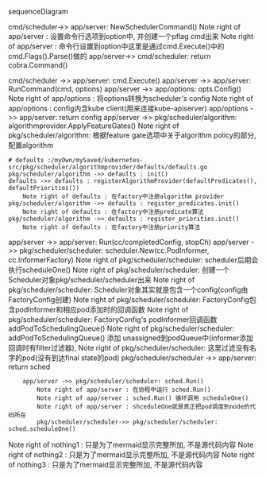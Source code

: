 sequenceDiagram

cmd/scheduler->> app/server: NewSchedulerCommand()
    Note right of app/server : 设置命令行选项到option中, 并创建一个pflag cmd出来
    Note right of app/server : 命令行设置到option中这里是通过cmd.Execute()中的cmd.Flags().Parse()做的
app/server->> cmd/scheduler: return cobra.Command()

cmd/scheduler ->> app/server: cmd.Execute()
app/server ->> app/server: RunCommand(cmd, options)
    app/server ->> app/options: opts.Config()
        Note right of app/options : 将options转换为scheduler's config
        Note right of app/options : config内含kube client(用来连接kube-apiserver)
    app/options ->> app/server: return config
    app/server ->> pkg/scheduler/algorithm: algorithmprovider.ApplyFeatureGates()
        Note right of pkg/scheduler/algorithm: 根据feature gate选项中关于algorithm policy的部分, 配置algorithm

    # defaults :/myOwn/mySaved/kubernetes-src/pkg/scheduler/algorithmprovider/defaults/defaults.go
    pkg/scheduler/algorithm ->> defaults : init()
    defaults ->> defaults : registerAlgorithmProvider(defaultPredicates(), defaultPriorities())
        Note right of defaults : 在factory中注册algorithm provider
    pkg/scheduler/algorithm ->> defaults : register_predicates.init()
        Note right of defaults : 在factory中注册predicate算法
    pkg/scheduler/algorithm ->> defaults : register_priorities.init()
        Note right of defaults : 在factory中注册priority算法

app/server ->> app/server: Run(cc/completedConfig, stopCh)
        app/server ->> pkg/scheduler/scheduler: scheduler.New(cc.PodInformer, cc.InformerFactory)
            Note right of pkg/scheduler/scheduler: scheduler后期会执行scheduleOne()
            Note right of pkg/scheduler/scheduler: 创建一个Scheduler对象pkg/scheduler/scheduler出来
            Note right of pkg/scheduler/scheduler: Scheduler对象其实就是包含一个config(config由FactoryConfig创建)
            Note right of pkg/scheduler/scheduler: FactoryConfig包含podInformer和相应pod添加时的回调函数
            Note right of pkg/scheduler/scheduler: FactoryConfig's podInformer回调函数addPodToSchedulingQueue()
            Note right of pkg/scheduler/scheduler: addPodToSchedulingQueue() 添加 unassigned到podQueue中(informer添加回调时有filter过滤器),
            Note right of pkg/scheduler/scheduler: 这里过滤没有名字的pod(没有到达final state的pod)
        pkg/scheduler/scheduler ->> app/server: return sched

        app/server ->> pkg/scheduler/scheduler: sched.Run()
            Note right of app/server : 在协程中运行 sched.Run()
            Note right of app/server : sched.Run() 循环调用 scheduleOne()
            Note right of app/server : shceduleOne就是真正把pod调度到node的代码所在
            pkg/scheduler/scheduler->> pkg/scheduler/scheduler: sched.scheduleOne()



Note right of nothing1 : 只是为了mermaid显示完整所加, 不是源代码内容
Note right of nothing2 : 只是为了mermaid显示完整所加, 不是源代码内容
Note right of nothing3 : 只是为了mermaid显示完整所加, 不是源代码内容
